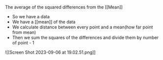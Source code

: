 The average of the squared differences from the [[Mean]]


- So we have a data
- We have a [[mean]] of the data
- We calculate distance between every point and a mean(how far point from mean)
- Then we sum the squares of the differences and divide them by number of point - 1



![[Screen Shot 2023-09-06 at 19.02.51.png]]